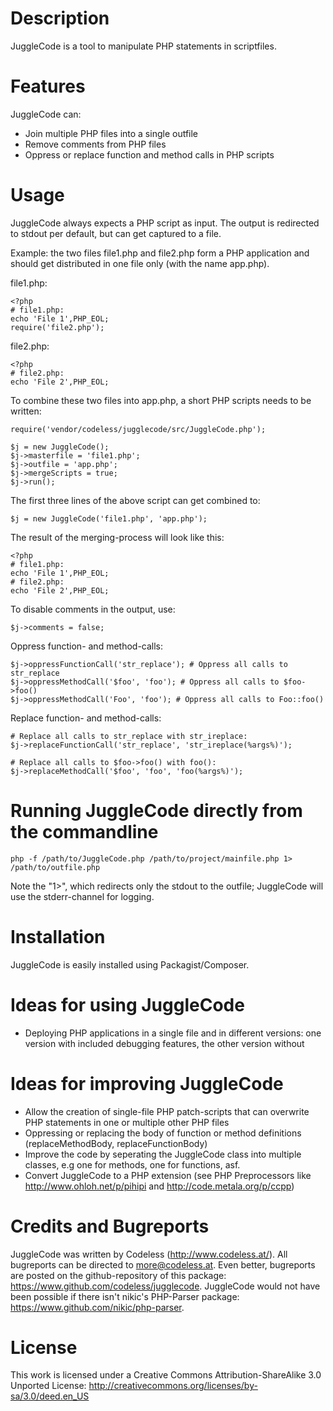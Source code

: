 # Description

JuggleCode is a tool to manipulate PHP statements in scriptfiles.


# Features

JuggleCode can:

- Join multiple PHP files into a single outfile
- Remove comments from PHP files
- Oppress or replace function and method calls in PHP scripts


# Usage

JuggleCode always expects a PHP script as input. The output is redirected to stdout per default, but can get captured to a file.

Example: the two files file1.php and file2.php form a PHP application and should get distributed in one file only (with the name app.php).

file1.php:

 	<?php
 	# file1.php:
 	echo 'File 1',PHP_EOL;
 	require('file2.php');

file2.php:

 	<?php
 	# file2.php:
 	echo 'File 2',PHP_EOL;

To combine these two files into app.php, a short PHP scripts needs to be written:

 	require('vendor/codeless/jugglecode/src/JuggleCode.php');

 	$j = new JuggleCode();
 	$j->masterfile = 'file1.php';
 	$j->outfile = 'app.php';
 	$j->mergeScripts = true;
 	$j->run();

The first three lines of the above script can get combined to:

 	$j = new JuggleCode('file1.php', 'app.php');

The result of the merging-process will look like this:

 	<?php
 	# file1.php:
 	echo 'File 1',PHP_EOL;
 	# file2.php:
 	echo 'File 2',PHP_EOL;

To disable comments in the output, use:

 	$j->comments = false;

Oppress function- and method-calls:

 	$j->oppressFunctionCall('str_replace'); # Oppress all calls to str_replace
 	$j->oppressMethodCall('$foo', 'foo'); # Oppress all calls to $foo->foo()
 	$j->oppressMethodCall('Foo', 'foo'); # Oppress all calls to Foo::foo()

Replace function- and method-calls:

 	# Replace all calls to str_replace with str_ireplace:
 	$j->replaceFunctionCall('str_replace', 'str_ireplace(%args%)');

 	# Replace all calls to $foo->foo() with foo():
 	$j->replaceMethodCall('$foo', 'foo', 'foo(%args%)');


# Running JuggleCode directly from the commandline

 	php -f /path/to/JuggleCode.php /path/to/project/mainfile.php 1> /path/to/outfile.php

Note the "1>", which redirects only the stdout to the outfile; JuggleCode will use the stderr-channel for logging.


# Installation

JuggleCode is easily installed using Packagist/Composer.


# Ideas for using JuggleCode

- Deploying PHP applications in a single file and in different versions: one version with included debugging features, the other version without


# Ideas for improving JuggleCode

- Allow the creation of single-file PHP patch-scripts that can overwrite PHP statements in one or multiple other PHP files
- Oppressing or replacing the body of function or method definitions (replaceMethodBody, replaceFunctionBody)
- Improve the code by seperating the JuggleCode class into multiple classes, e.g one for methods, one for functions, asf.
- Convert JuggleCode to a PHP extension (see PHP Preprocessors like http://www.ohloh.net/p/pihipi and http://code.metala.org/p/ccpp)


# Credits and Bugreports

JuggleCode was written by Codeless (http://www.codeless.at/). All bugreports can be directed to more@codeless.at. Even better, bugreports are posted on the github-repository of this package: https://www.github.com/codeless/jugglecode.
JuggleCode would not have been possible if there isn't nikic's PHP-Parser package: <https://www.github.com/nikic/php-parser>.


# License

This work is licensed under a Creative Commons Attribution-ShareAlike 3.0 Unported License:
<http://creativecommons.org/licenses/by-sa/3.0/deed.en_US>
